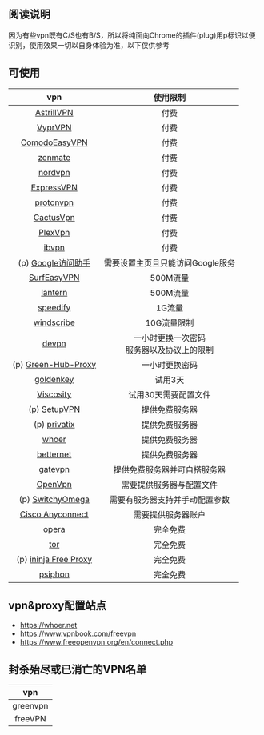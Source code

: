 ## 阅读说明
因为有些vpn既有C/S也有B/S，所以将纯面向Chrome的插件(plug)用p标识以便识别，使用效果一切以自身体验为准，以下仅供参考

## 可使用
vpn|使用限制|
|:-:|:-:|
|[AstrillVPN](https://www.astrill.com/home)|付费|
|[VyprVPN](https://www.goldenfrog.com/zh/vyprvpn)|付费|
|[ComodoEasyVPN](https://www.comodo.com)|付费|
|[zenmate](https://zenmate.com/)|付费|
|[nordvpn](https://nordvpn.com/zh/)|付费|
|[ExpressVPN](https://www.expressvpn.com)|付费|
|[protonvpn](https://protonvpn.com/download/)|付费|
|[CactusVpn](https://www.cactusvpn.com)|付费|
|[PlexVpn](https://www.plexvip.com/)|付费|
|[ibvpn](https://www.ibvpn.com)|付费|
|(p) [Google访问助手](http://www.ggfwzs.com/)|需要设置主页且只能访问Google服务|
|[SurfEasyVPN](https://www.surfeasy.com)| 500M流量|
|[lantern](https://getlantern.org/zh_CN/)|500M流量|
|[speedify](http://speedify.com/)|1G流量|
|[windscribe](https://chn.windscribe.com)|10G流量限制|
|[devpn](https://devpn.info/)| 一小时更换一次密码<br>服务器以及协议上的限制|
|(p) [Green-Hub-Proxy](https://github.com/pablocc1979/Green-Hub-Proxy)|一小时更换密码|
|[goldenkey](https://www.safasti.net/#download)|试用3天|
|[Viscosity](https://www.sparklabs.com/viscosity/)|试用30天需要配置文件|
|(p) [SetupVPN](https://setupvpn.com/)|提供免费服务器|
|(p) [privatix](https://privatix.com/)|提供免费服务器|
|[whoer](https://whoer.net/en/vpn)|提供免费服务器|
|[betternet](https://www.betternet.co/)|提供免费服务器|
|[gatevpn](http://www.vpngate.net/cn/)|提供免费服务器并可自搭服务器|
|[OpenVpn](https://www.techspot.com/downloads/5182-openvpn.html)|需要提供服务器与配置文件|
|(p) [SwitchyOmega](https://github.com/FelisCatus/SwitchyOmega)|需要有服务器支持并手动配置参数|
|[Cisco Anyconnect](https://www.cisco.com/c/en/us/support/security/anyconnect-secure-mobility-client/tsd-products-support-series-home.html)|需要提供服务器账户|
|[opera](https://www.opera.com/zh-cn)|完全免费|
|[tor](https://www.torproject.org)|完全免费|
|(p) [ininja Free Proxy](https://ininja.org)|完全免费|
|[psiphon](https://psiphon.ca/)|完全免费|


## vpn&proxy配置站点
* https://whoer.net
* https://www.vpnbook.com/freevpn
* https://www.freeopenvpn.org/en/connect.php

## 封杀殆尽或已消亡的VPN名单
|vpn|
|:-:|
|greenvpn|
|freeVPN|